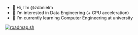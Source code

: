 - 👋 Hi, I’m @zdanielm
- 👀 I’m interested in Data Engineering (+ GPU acceleration)
- 🌱 I’m currently learning Computer Engineering at university

[![roadmap.sh](https://api.roadmap.sh/v1-badge/tall/662913dc4e8cd00d388a86e0?variant=dark)](https://roadmap.sh)

<!---
zdanielm/zdanielm is a ✨ special ✨ repository because its `README.md` (this file) appears on your GitHub profile.
You can click the Preview link to take a look at your changes.
--->
